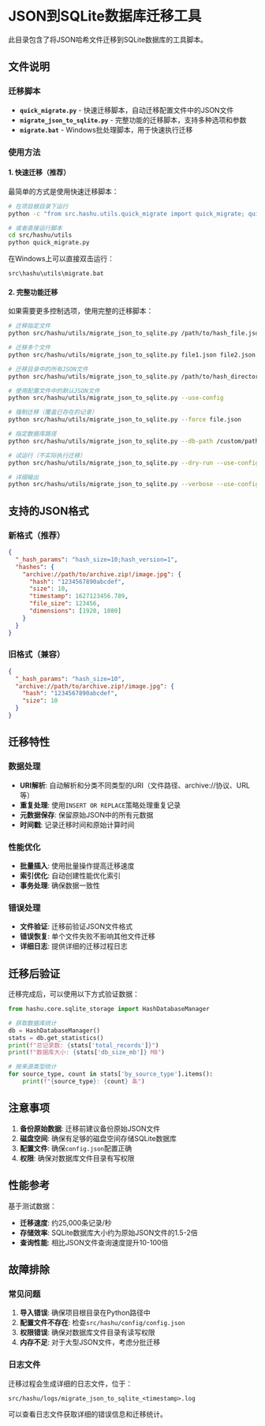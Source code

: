 # JSON到SQLite数据库迁移工具

此目录包含了将JSON哈希文件迁移到SQLite数据库的工具脚本。

## 文件说明

### 迁移脚本

- **`quick_migrate.py`** - 快速迁移脚本，自动迁移配置文件中的JSON文件
- **`migrate_json_to_sqlite.py`** - 完整功能的迁移脚本，支持多种选项和参数
- **`migrate.bat`** - Windows批处理脚本，用于快速执行迁移

### 使用方法

#### 1. 快速迁移（推荐）

最简单的方式是使用快速迁移脚本：

```bash
# 在项目根目录下运行
python -c "from src.hashu.utils.quick_migrate import quick_migrate; quick_migrate()"

# 或者直接运行脚本
cd src/hashu/utils
python quick_migrate.py
```

在Windows上可以直接双击运行：
```batch
src\hashu\utils\migrate.bat
```

#### 2. 完整功能迁移

如果需要更多控制选项，使用完整的迁移脚本：

```bash
# 迁移指定文件
python src/hashu/utils/migrate_json_to_sqlite.py /path/to/hash_file.json

# 迁移多个文件
python src/hashu/utils/migrate_json_to_sqlite.py file1.json file2.json

# 迁移目录中的所有JSON文件
python src/hashu/utils/migrate_json_to_sqlite.py /path/to/hash_directory/

# 使用配置文件中的默认JSON文件
python src/hashu/utils/migrate_json_to_sqlite.py --use-config

# 强制迁移（覆盖已存在的记录）
python src/hashu/utils/migrate_json_to_sqlite.py --force file.json

# 指定数据库路径
python src/hashu/utils/migrate_json_to_sqlite.py --db-path /custom/path/hash.db file.json

# 试运行（不实际执行迁移）
python src/hashu/utils/migrate_json_to_sqlite.py --dry-run --use-config

# 详细输出
python src/hashu/utils/migrate_json_to_sqlite.py --verbose --use-config
```

## 支持的JSON格式

### 新格式（推荐）
```json
{
  "_hash_params": "hash_size=10;hash_version=1",
  "hashes": {
    "archive://path/to/archive.zip!/image.jpg": {
      "hash": "1234567890abcdef",
      "size": 10,
      "timestamp": 1627123456.789,
      "file_size": 123456,
      "dimensions": [1920, 1080]
    }
  }
}
```

### 旧格式（兼容）
```json
{
  "_hash_params": "hash_size=10",
  "archive://path/to/archive.zip!/image.jpg": {
    "hash": "1234567890abcdef",
    "size": 10
  }
}
```

## 迁移特性

### 数据处理
- **URI解析**: 自动解析和分类不同类型的URI（文件路径、archive://协议、URL等）
- **重复处理**: 使用`INSERT OR REPLACE`策略处理重复记录
- **元数据保存**: 保留原始JSON中的所有元数据
- **时间戳**: 记录迁移时间和原始计算时间

### 性能优化
- **批量插入**: 使用批量操作提高迁移速度
- **索引优化**: 自动创建性能优化索引
- **事务处理**: 确保数据一致性

### 错误处理
- **文件验证**: 迁移前验证JSON文件格式
- **错误恢复**: 单个文件失败不影响其他文件迁移
- **详细日志**: 提供详细的迁移过程日志

## 迁移后验证

迁移完成后，可以使用以下方式验证数据：

```python
from hashu.core.sqlite_storage import HashDatabaseManager

# 获取数据库统计
db = HashDatabaseManager()
stats = db.get_statistics()
print(f"总记录数: {stats['total_records']}")
print(f"数据库大小: {stats['db_size_mb']} MB")

# 按来源类型统计
for source_type, count in stats['by_source_type'].items():
    print(f"{source_type}: {count} 条")
```

## 注意事项

1. **备份原始数据**: 迁移前建议备份原始JSON文件
2. **磁盘空间**: 确保有足够的磁盘空间存储SQLite数据库
3. **配置文件**: 确保`config.json`配置正确
4. **权限**: 确保对数据库文件目录有写权限

## 性能参考

基于测试数据：
- **迁移速度**: 约25,000条记录/秒
- **存储效率**: SQLite数据库大小约为原始JSON文件的1.5-2倍
- **查询性能**: 相比JSON文件查询速度提升10-100倍

## 故障排除

### 常见问题

1. **导入错误**: 确保项目根目录在Python路径中
2. **配置文件不存在**: 检查`src/hashu/config/config.json`
3. **权限错误**: 确保对数据库文件目录有读写权限
4. **内存不足**: 对于大型JSON文件，考虑分批迁移

### 日志文件

迁移过程会生成详细的日志文件，位于：
```
src/hashu/logs/migrate_json_to_sqlite_<timestamp>.log
```

可以查看日志文件获取详细的错误信息和迁移统计。
